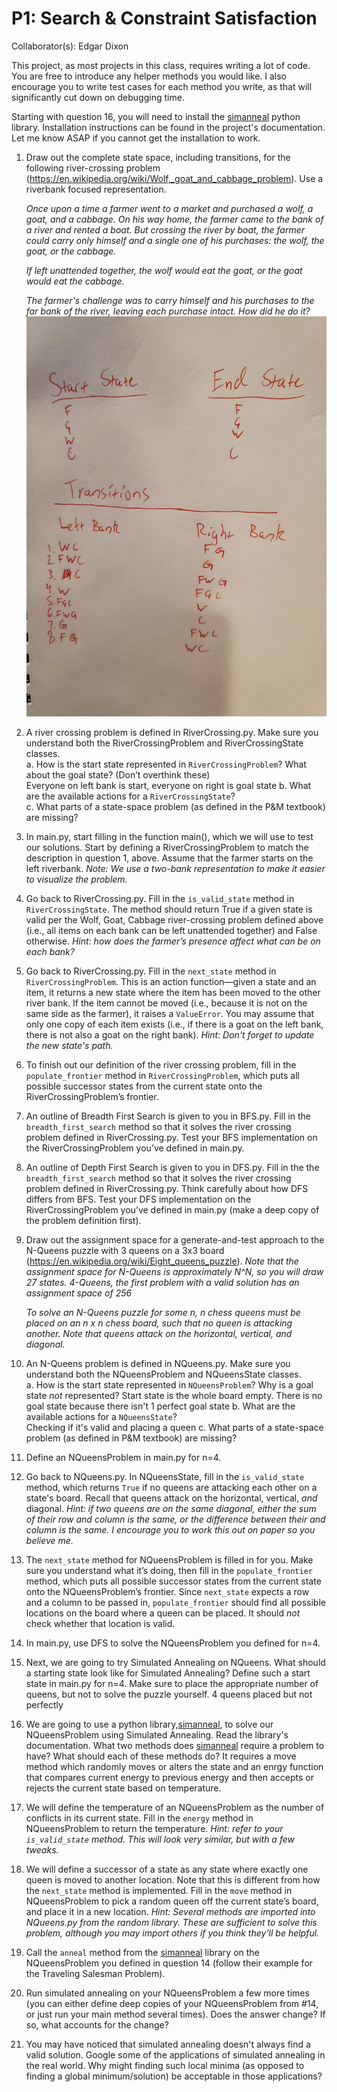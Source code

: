 # P1: Search & Constraint Satisfaction
Collaborator(s): Edgar Dixon

This project, as most projects in this class, requires writing a lot of code. You are free to introduce any helper methods you would like. I also encourage you to write test cases for each method you write, as that will significantly cut down on debugging time.

Starting with question 16, you will need to install the [simanneal](https://github.com/perrygeo/simanneal) python library. Installation instructions can be found in the project's documentation. Let me know ASAP if you cannot get the installation to work.

1.	Draw out the complete state space, including transitions, for the following river-crossing problem (https://en.wikipedia.org/wiki/Wolf,_goat_and_cabbage_problem). Use a riverbank focused representation.

    _Once upon a time a farmer went to a market and purchased a wolf, a goat, and a cabbage. On his way home, the farmer came to the bank of a river and rented a boat. But crossing the river by boat, the farmer could carry only himself and a single one of his purchases: the wolf, the goat, or the cabbage._

    _If left unattended together, the wolf would eat the goat, or the goat would eat the cabbage._

    _The farmer's challenge was to carry himself and his purchases to the far bank of the river, leaving each purchase intact. How did he do it?_
    ![River Crossing](images/RiverCrossingStates.png)

2.	A river crossing problem is defined in RiverCrossing.py. Make sure you understand both the RiverCrossingProblem and RiverCrossingState classes.       
a.	How is the start state represented in `RiverCrossingProblem`? What about the goal state? (Don’t overthink these)  
    Everyone on left bank is start, everyone on right is goal state
b.	What are the available actions for a `RiverCrossingState`?  
c.	What parts of a state-space problem (as defined in the P&M textbook) are missing?  

3.	In main.py, start filling in the function main(), which we will use to test our solutions. Start by defining a RiverCrossingProblem to match the description in question 1, above. Assume that the farmer starts on the left riverbank. _Note: We use a two-bank representation to make it easier to visualize the problem._ 

4.	Go back to RiverCrossing.py.  Fill in the `is_valid_state` method in `RiverCrossingState`. The method should return True if a given state is valid per the Wolf, Goat, Cabbage river-crossing problem defined above (i.e., all items on each bank can be left unattended together) and False otherwise. _Hint: how does the farmer’s presence affect what can be on each bank?_

5.	Go back to RiverCrossing.py. Fill in the `next_state` method in `RiverCrossingProblem`. This is an action function—given a state and an item, it returns a new state where the item has been moved to the other river bank. If the item cannot be moved (i.e., because it is not on the same side as the farmer), it raises a `ValueError`. You may assume that only one copy of each item exists (i.e., if there is a goat on the left bank, there is not also a goat on the right bank). _Hint: Don't forget to update the new state's path._

6.	To finish out our definition of the river crossing problem, fill in the `populate_frontier` method in `RiverCrossingProblem`, which puts all possible successor states from the current state onto the RiverCrossingProblem’s frontier.

7.	An outline of Breadth First Search is given to you in BFS.py. Fill in the `breadth_first_search` method so that it solves the river crossing problem defined in RiverCrossing.py. Test your BFS implementation on the RiverCrossingProblem you’ve defined in main.py. 

8.	An outline of Depth First Search is given to you in DFS.py. Fill in the the `breadth_first_search` method so that it solves the river crossing problem defined in RiverCrossing.py. Think carefully about how DFS differs from BFS. Test your DFS implementation on the RiverCrossingProblem you’ve defined in main.py (make a deep copy of the problem definition first). 

9.	Draw out the assignment space for a generate-and-test approach to the N-Queens puzzle with 3 queens on a 3x3 board (https://en.wikipedia.org/wiki/Eight_queens_puzzle). _Note that the assignment space for N-Queens is approximately N^N, so you will draw 27 states. 4-Queens, the first problem with a valid solution has an assignment space of 256_

    _To solve an N-Queens puzzle for some n, n chess queens must be placed on an n x n chess board, such that no queen is attacking another. Note that queens attack on the horizontal, vertical, and diagonal._

10.	An N-Queens problem is defined in NQueens.py. Make sure you understand both the NQueensProblem and NQueensState classes.    
a.	How is the start state represented in `NQueensProblem`? Why is a goal state _not_ represented? 
    Start state is the whole board empty. There is no goal state because there isn't 1 perfect goal state
b.	What are the available actions for a `NQueensState`?  
    Checking if it's valid and placing a queen
c.	What parts of a state-space problem (as defined in P&M textbook) are missing?  

11.	Define an NQueensProblem in main.py for n=4.

12.	Go back to NQueens.py. In NQueensState, fill in the `is_valid_state` method, which returns `True` if no queens are attacking each other on a state's board. Recall that queens attack on the horizontal, vertical, _and_ diagonal. _Hint: if two queens are on the same diagonal, either the sum of their row and column is the same, or the difference between their and column is the same. I encourage you to work this out on paper so you believe me._

13.	The `next_state` method for NQueensProblem is filled in for you. Make sure you understand what it’s doing, then fill in the `populate_frontier` method, which puts all possible successor states from the current state onto the NQueensProblem’s frontier. Since `next_state` expects a row and a column to be passed in, `populate_frontier` should find all possible locations on the board where a queen can be placed. It should _not_ check whether that location is valid.

14.	In main.py, use DFS to solve the NQueensProblem you defined for n=4.

15.	Next, we are going to try Simulated Annealing on NQueens. What should a starting state look like for Simulated Annealing? Define such a start state in main.py for n=4. Make sure to place the appropriate number of queens, but not to solve the puzzle yourself.
    4 queens placed but not perfectly

16.	We are going to use a python library,[simanneal](https://github.com/perrygeo/simanneal), to solve our NQueensProblem using Simulated Annealing. Read the library's documentation. What two methods does [simanneal](https://github.com/perrygeo/simanneal) require a problem to have? What should each of these methods do?
    It requires a move method which randomly moves or alters the state and an enrgy function that compares current energy to previous energy and then accepts or rejects the current state based on temperature. 

17.	We will define the temperature of an NQueensProblem as the number of conflicts in its current state. Fill in the `energy` method in NQueensProblem to return the temperature. _Hint: refer to your `is_valid_state` method. This will look very similar, but with a few tweaks._

18.	We will define a successor of a state as any state where exactly one queen is moved to another location. Note that this is different from how the `next_state` method is implemented. Fill in the `move` method in NQueensProblem to pick a random queen off the current state’s board, and place it in a new location. _Hint: Several methods are imported into NQueens.py from the random library. These are sufficient to solve this problem, although you may import others if you think they’ll be helpful._

19.	Call the `anneal` method from the [simanneal](https://github.com/perrygeo/simanneal) library on the NQueensProblem you defined in question 14 (follow their example for the Traveling Salesman Problem). 

20.	Run simulated annealing on your NQueensProblem a few more times (you can either define deep copies of your NQueensProblem from #14, or just run your main method several times). Does the answer change? If so, what accounts for the change?

21. You may have noticed that simulated annealing doesn't always find a valid solution. Google some of the applications of simulated annealing in the real world. Why might finding such local minima (as opposed to finding a global minimum/solution) be acceptable in those applications?
